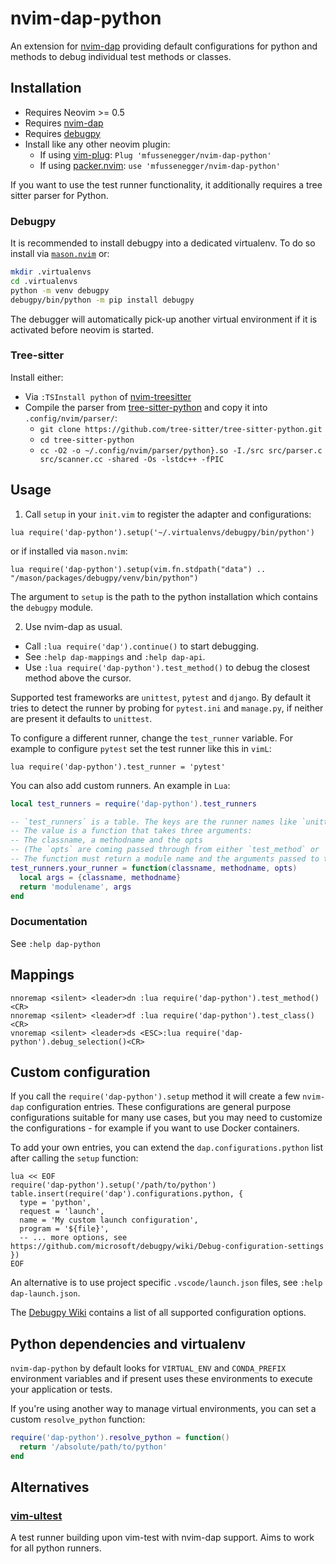 # nvim-dap-python

An extension for [nvim-dap][1] providing default configurations for python and methods to debug individual test methods or classes.


## Installation

- Requires Neovim >= 0.5
- Requires [nvim-dap][1]
- Requires [debugpy][3]
- Install like any other neovim plugin:
  - If using [vim-plug][6]: `Plug 'mfussenegger/nvim-dap-python'`
  - If using [packer.nvim][7]: `use 'mfussenegger/nvim-dap-python'`

If you want to use the test runner functionality, it additionally requires a
tree sitter parser for Python.


### Debugpy

It is recommended to install debugpy into a dedicated virtualenv. To do so install via [`mason.nvim`](https://github.com/williamboman/mason.nvim) or:

```bash
mkdir .virtualenvs
cd .virtualenvs
python -m venv debugpy
debugpy/bin/python -m pip install debugpy
```

The debugger will automatically pick-up another virtual environment if it is
activated before neovim is started.


### Tree-sitter

Install either:

- Via `:TSInstall python` of [nvim-treesitter][4]
- Compile the parser from [tree-sitter-python][5] and copy it into `.config/nvim/parser/`:
  - `git clone https://github.com/tree-sitter/tree-sitter-python.git`
  - `cd tree-sitter-python`
  - `cc -O2 -o ~/.config/nvim/parser/python}.so -I./src src/parser.c src/scanner.cc -shared -Os -lstdc++ -fPIC`


## Usage

1. Call `setup` in your `init.vim` to register the adapter and configurations:

```vimL
lua require('dap-python').setup('~/.virtualenvs/debugpy/bin/python')
```
or if installed via `mason.nvim`:
```vimL
lua require('dap-python').setup(vim.fn.stdpath("data") .. "/mason/packages/debugpy/venv/bin/python")
```

The argument to `setup` is the path to the python installation which contains the `debugpy` module.


2. Use nvim-dap as usual.

- Call `:lua require('dap').continue()` to start debugging.
- See `:help dap-mappings` and `:help dap-api`.
- Use `:lua require('dap-python').test_method()` to debug the closest method above the cursor.

Supported test frameworks are `unittest`, `pytest` and `django`. By default it
tries to detect the runner by probing for `pytest.ini` and `manage.py`, if
neither are present it defaults to `unittest`.

To configure a different runner, change the `test_runner` variable. For example
to configure `pytest` set the test runner like this in `vimL`:

```vimL
lua require('dap-python').test_runner = 'pytest'
```

You can also add custom runners. An example in `Lua`:

```lua
local test_runners = require('dap-python').test_runners

-- `test_runners` is a table. The keys are the runner names like `unittest` or `pytest`.
-- The value is a function that takes three arguments:
-- The classname, a methodname and the opts
-- (The `opts` are coming passed through from either `test_method` or `test_class`)
-- The function must return a module name and the arguments passed to the module as list.
test_runners.your_runner = function(classname, methodname, opts)
  local args = {classname, methodname}
  return 'modulename', args
end
```


### Documentation

See `:help dap-python`


## Mappings


```vimL
nnoremap <silent> <leader>dn :lua require('dap-python').test_method()<CR>
nnoremap <silent> <leader>df :lua require('dap-python').test_class()<CR>
vnoremap <silent> <leader>ds <ESC>:lua require('dap-python').debug_selection()<CR>
```


## Custom configuration

If you call the `require('dap-python').setup` method it will create a few `nvim-dap` configuration entries. These configurations are general purpose configurations suitable for many use cases, but you may need to customize the configurations - for example if you want to use Docker containers.

To add your own entries, you can extend the `dap.configurations.python` list after calling the `setup` function:

```vimL
lua << EOF
require('dap-python').setup('/path/to/python')
table.insert(require('dap').configurations.python, {
  type = 'python',
  request = 'launch',
  name = 'My custom launch configuration',
  program = '${file}',
  -- ... more options, see https://github.com/microsoft/debugpy/wiki/Debug-configuration-settings
})
EOF
```

An alternative is to use project specific `.vscode/launch.json` files, see `:help dap-launch.json`.


The [Debugpy Wiki][debugpy_wiki] contains a list of all supported configuration options.


## Python dependencies and virtualenv

`nvim-dap-python` by default looks for `VIRTUAL_ENV` and `CONDA_PREFIX`
environment variables and if present uses these environments to execute your
application or tests.

If you're using another way to manage virtual environments, you can set a
custom `resolve_python` function:

```lua
require('dap-python').resolve_python = function()
  return '/absolute/path/to/python'
end
```


## Alternatives

### [vim-ultest](https://github.com/rcarriga/vim-ultest)

A test runner building upon vim-test with nvim-dap support.
Aims to work for all python runners.


[1]: https://github.com/mfussenegger/nvim-dap
[3]: https://github.com/microsoft/debugpy
[4]: https://github.com/nvim-treesitter/nvim-treesitter
[5]: https://github.com/tree-sitter/tree-sitter-python
[6]: https://github.com/junegunn/vim-plug
[7]: https://github.com/wbthomason/packer.nvim
[debugpy_wiki]: https://github.com/microsoft/debugpy/wiki/Debug-configuration-settings
